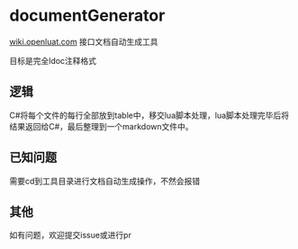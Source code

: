 # documentGenerator

[wiki.openluat.com](wiki.openluat.com) 接口文档自动生成工具

目标是完全ldoc注释格式

## 逻辑

C#将每个文件的每行全部放到table中，移交lua脚本处理，lua脚本处理完毕后将结果返回给C#，最后整理到一个markdown文件中。

## 已知问题

需要cd到工具目录进行文档自动生成操作，不然会报错

## 其他

如有问题，欢迎提交issue或进行pr
